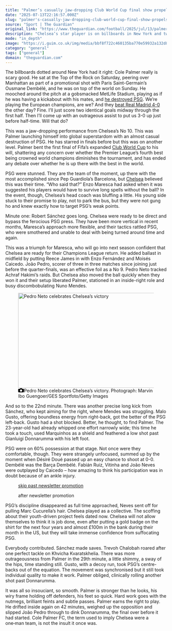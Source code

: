 ```yaml
---
title: "Palmer’s casually jaw-dropping Club World Cup final show propels him into big time | Jacob Steinberg"
date: "2025-07-13T22:16:57.000Z"
slug: "palmer's-casually-jaw-dropping-club-world-cup-final-show-propels-him-into-big-time-or-jacob-steinberg"
source: "Sport | The Guardian"
original_link: "https://www.theguardian.com/football/2025/jul/13/palmers-casually-jaw-dropping-club-world-cup-final-show-propels-him-into-big-time"
description: "Chelsea’s star player is on billboards in New York and two goals and an assist against PSG showed why The billboards dotted around New York had it right: Cole Palmer really is scary good. He sat at the Top of the Rock on Saturday, peering over Manhattan as part of a promotional shot with Paris Saint-Germain’s Ousmane Dembélé, and he was on top of the world on Sunday. He mooched around the pitch at a gobsmacked MetLife Stadium, playing as if he was having a kickabout with his mates, and he destroyed PSG. We’re playing the European champions, are we? And they beat Real Madrid 4-0 the other day? Fine. I’ll just score two identical goals midway through the first half. Then I’ll come up with an outrageous assist to put us 3-0 up just before half-time. Will that do? This was a jaw-dropping performance from Chelsea’s No 10. This was Palmer launching himself into global superstardom with an almost casual destruction of PSG. He has starred in finals before but this was on another level. Palmer bent the first final of Fifa’s expanded Club World Cup to his will, shattering any concern over whether the Premier League’s fourth best being crowned world champions diminishes the tournament, and has ended any debate over whether he is up there with the best in the world.  Continue reading..."
mode: "in_depth"
image: "https://i.guim.co.uk/img/media/bbf8f722c460135ba770e59932a132d8b72b2a07/447_0_4468_3574/master/4468.jpg?width=1200&height=630&quality=85&auto=format&fit=crop&overlay-align=bottom%2Cleft&overlay-width=100p&overlay-base64=L2ltZy9zdGF0aWMvb3ZlcmxheXMvdGctZGVmYXVsdC5wbmc&enable=upscale&s=388d66ddb179ed5ae158e32ede7e65c7"
category: "general"
tags: ["general"]
domain: "theguardian.com"
---
```

<div id="readability-page-1" class="page"><div id="maincontent"><p>The billboards dotted around New York had it right: Cole Palmer really is scary good. He sat at the Top of the Rock on Saturday, peering over Manhattan as part of a promotional shot with Paris Saint-Germain’s Ousmane Dembélé, and he was on top of the world on Sunday. He mooched around the pitch at a gobsmacked MetLife Stadium, playing as if he was having a kickabout with his mates, and <a href="https://www.theguardian.com/football/2025/jul/13/chelsea-stun-psg-to-win-club-world-cup-after-cole-palmers-cool-double" data-link-name="in body link">he destroyed PSG</a>. We’re playing the European champions, are we? And they <a href="https://www.theguardian.com/football/2025/jul/09/paris-saint-germain-real-madrid-club-world-cup-semi-final-match-report" data-link-name="in body link">beat Real Madrid 4-0</a> the other day? Fine. I’ll just score two identical goals midway through the first half. Then I’ll come up with an outrageous assist to put us 3-0 up just before half-time. Will that do?</p><p>This was a jaw-dropping performance from Chelsea’s No 10. This was Palmer launching himself into global superstardom with an almost casual destruction of PSG. He has starred in finals before but this was on another level. Palmer bent the first final of Fifa’s expanded <a href="https://www.theguardian.com/football/worldclubchampionship" data-link-name="in body link" data-component="auto-linked-tag">Club World Cup</a> to his will, shattering any concern over whether the Premier League’s fourth best being crowned world champions diminishes the tournament, and has ended any debate over whether he is up there with the best in the world.</p><figure id="d8ed1bcf-ff6d-4118-a7b7-75ac48d2f6a4" data-spacefinder-role="richLink" data-spacefinder-type="model.dotcomrendering.pageElements.RichLinkBlockElement"><gu-island name="RichLinkComponent" priority="feature" deferuntil="idle" props="{&quot;richLinkIndex&quot;:2,&quot;element&quot;:{&quot;_type&quot;:&quot;model.dotcomrendering.pageElements.RichLinkBlockElement&quot;,&quot;prefix&quot;:&quot;Related: &quot;,&quot;text&quot;:&quot;Chelsea stun PSG to win Club World Cup after Cole Palmer’s cool double&quot;,&quot;elementId&quot;:&quot;d8ed1bcf-ff6d-4118-a7b7-75ac48d2f6a4&quot;,&quot;role&quot;:&quot;richLink&quot;,&quot;url&quot;:&quot;https://www.theguardian.com/football/2025/jul/13/chelsea-stun-psg-to-win-club-world-cup-after-cole-palmers-cool-double&quot;},&quot;ajaxUrl&quot;:&quot;https://api.nextgen.guardianapps.co.uk&quot;,&quot;format&quot;:{&quot;design&quot;:6,&quot;display&quot;:0,&quot;theme&quot;:2}}"></gu-island></figure><p>PSG were stunned. They are the team of the moment, up there with the most accomplished since Pep Guardiola’s Barcelona, but <a href="https://www.theguardian.com/football/chelsea" data-link-name="in body link" data-component="auto-linked-tag">Chelsea</a> believed this was their time. “Who said that?” Enzo Maresca had asked when it was suggested his players would have to survive long spells without the ball? In the event, though, Chelsea’s head coach was bluffing a little. His young side stuck to their promise to play, not to park the bus, but they were not gung ho and knew exactly how to target PSG’s weak points.</p><p>Minute one: Robert Sánchez goes long. Chelsea were ready to be direct and bypass the ferocious PSG press. They have been more vertical in recent months, Maresca’s approach more flexible, and their tactics rattled PSG, who were smothered and unable to deal with being turned around time and again.</p><p>This was a triumph for Maresca, who will go into next season confident that Chelsea are ready for their Champions League return. He added ballast in midfield by putting Reece James in with Enzo Fernández and Moisés Caicedo. João Pedro, scorer of three in three matches since joining just before the quarter-finals, was an effective foil as a No 9. Pedro Neto tracked Achraf Hakimi’s raids. But Chelsea also moved the ball quickly when they won it and their setup liberated Palmer, stationed in an inside-right role and busy discombobulating Nuno Mendes.</p><figure id="3d97221c-6300-4819-ae34-d4253a9fd869" data-spacefinder-role="inline" data-spacefinder-type="model.dotcomrendering.pageElements.ImageBlockElement"><div id="img-2"><picture><source srcset="https://i.guim.co.uk/img/media/483f75cad348b798daf13951b8586b5817c3ceaf/0_0_4290_2860/master/4290.jpg?width=620&amp;dpr=2&amp;s=none&amp;crop=none" media="(min-width: 660px) and (-webkit-min-device-pixel-ratio: 1.25), (min-width: 660px) and (min-resolution: 120dpi)"><source srcset="https://i.guim.co.uk/img/media/483f75cad348b798daf13951b8586b5817c3ceaf/0_0_4290_2860/master/4290.jpg?width=620&amp;dpr=1&amp;s=none&amp;crop=none" media="(min-width: 660px)"><source srcset="https://i.guim.co.uk/img/media/483f75cad348b798daf13951b8586b5817c3ceaf/0_0_4290_2860/master/4290.jpg?width=605&amp;dpr=2&amp;s=none&amp;crop=none" media="(min-width: 480px) and (-webkit-min-device-pixel-ratio: 1.25), (min-width: 480px) and (min-resolution: 120dpi)"><source srcset="https://i.guim.co.uk/img/media/483f75cad348b798daf13951b8586b5817c3ceaf/0_0_4290_2860/master/4290.jpg?width=605&amp;dpr=1&amp;s=none&amp;crop=none" media="(min-width: 480px)"><source srcset="https://i.guim.co.uk/img/media/483f75cad348b798daf13951b8586b5817c3ceaf/0_0_4290_2860/master/4290.jpg?width=445&amp;dpr=2&amp;s=none&amp;crop=none" media="(min-width: 320px) and (-webkit-min-device-pixel-ratio: 1.25), (min-width: 320px) and (min-resolution: 120dpi)"><source srcset="https://i.guim.co.uk/img/media/483f75cad348b798daf13951b8586b5817c3ceaf/0_0_4290_2860/master/4290.jpg?width=445&amp;dpr=1&amp;s=none&amp;crop=none" media="(min-width: 320px)"><img alt="Pedro Neto celebrates Chelsea’s victory" src="https://i.guim.co.uk/img/media/483f75cad348b798daf13951b8586b5817c3ceaf/0_0_4290_2860/master/4290.jpg?width=445&amp;dpr=1&amp;s=none&amp;crop=none" width="445" height="296.66666666666663" loading="lazy"></picture></div><figcaption data-spacefinder-role="inline"><span><svg width="18" height="13" viewBox="0 0 18 13"><path d="M18 3.5v8l-1.5 1.5h-15l-1.5-1.5v-8l1.5-1.5h3.5l2-2h4l2 2h3.5l1.5 1.5zm-9 7.5c1.9 0 3.5-1.6 3.5-3.5s-1.6-3.5-3.5-3.5-3.5 1.6-3.5 3.5 1.6 3.5 3.5 3.5z"></path></svg></span><span>Pedro Neto celebrates Chelsea’s victory.</span> Photograph: Marvin Ibo Guengoer/GES Sportfoto/Getty Images</figcaption></figure><p>And so to the 22nd minute. There was another precise long kick from Sánchez, who kept aiming for the right, where Mendes was struggling. Malo Gusto, offering boundless energy from right-back, got the better of the PSG left-back. Gusto had a shot blocked. Better, he thought, to find Palmer. The 23-year-old had already whipped one effort narrowly wide; this time he took a touch, used Marquinhos as a shield and feathered a low shot past Gianluigi Donnarumma with his left foot.</p><p>PSG were on 60% possession at that stage. Not once were they comfortable, though. They were strangely unfocused, summed up by the moment when Désiré Doué passed up an easy chance to shoot at 0-0. Dembélé was the Barça Dembélé. Fabián Ruiz, Vitinha and João Neves were outplayed by Caicedo – how amazing to think his participation was in doubt because of an ankle injury.</p><figure data-spacefinder-role="inline" data-spacefinder-type="model.dotcomrendering.pageElements.NewsletterSignupBlockElement"><a data-ignore="global-link-styling" href="#EmailSignup-skip-link-9">skip past newsletter promotion</a><p id="EmailSignup-skip-link-9" tabindex="0" aria-label="after newsletter promotion" role="note">after newsletter promotion</p></figure><figure id="438e003b-c8c6-4ba6-a907-a75989762dd9" data-spacefinder-role="richLink" data-spacefinder-type="model.dotcomrendering.pageElements.RichLinkBlockElement"><gu-island name="RichLinkComponent" priority="feature" deferuntil="idle" props="{&quot;richLinkIndex&quot;:10,&quot;element&quot;:{&quot;_type&quot;:&quot;model.dotcomrendering.pageElements.RichLinkBlockElement&quot;,&quot;prefix&quot;:&quot;Related: &quot;,&quot;text&quot;:&quot;Is the Club World Cup a good addition to the football calendar?&quot;,&quot;elementId&quot;:&quot;438e003b-c8c6-4ba6-a907-a75989762dd9&quot;,&quot;role&quot;:&quot;richLink&quot;,&quot;url&quot;:&quot;https://www.theguardian.com/football/2025/jul/11/club-world-cup-football-calendar-tournament&quot;},&quot;ajaxUrl&quot;:&quot;https://api.nextgen.guardianapps.co.uk&quot;,&quot;format&quot;:{&quot;design&quot;:6,&quot;display&quot;:0,&quot;theme&quot;:2}}"></gu-island></figure><p>PSG’s discipline disappeared as full time approached, Neves sent off for pulling Marc Cucurella’s hair. Chelsea played as a collective. The scoffing about their youth-driven project feels dated now. Chelsea will not allow themselves to think it is job done, even after putting a gold badge on the shirt for the next four years and almost £100m in the bank during their month in the US, but they will take immense confidence from suffocating PSG.</p><p>Everybody contributed. Sánchez made saves. Trevoh Chalobah roared after one perfect tackle on Khvicha Kvaratskhelia. There was more outrageousness from Palmer in the 29th minute, a little shimmy, a sway of the hips, time standing still. Gusto, with a decoy run, took PSG’s centre-backs out of the equation. The movement was synchronised but it still took individual quality to make it work. Palmer obliged, clinically rolling another shot past Donnarumma.</p><p>It was all so insouciant, so smooth. Palmer is stronger than he looks, his wiry frame holding off defenders, his feet so quick. Hard work goes with the nutmegs, brilliant feints and subtle passes. Palmer earns the right to play. He drifted inside again on 42 minutes, weighed up the opposition and slipped João Pedro through to dink Donnarumma, the final over before it had started. Cole Palmer FC, the term used to imply Chelsea were a one‑man team, is not the insult it once was.</p></div></div>